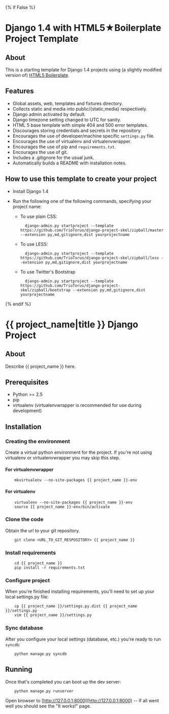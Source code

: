 {% if False %}
# Django 1.4 with HTML5★Boilerplate Project Template

## About

This is a starting template for Django 1.4 projects using (a slightly modified version of) [HTML5 Boilerplate](http://html5boilerplate.com).

## Features ##

* Global assets, web, templates and fixtures directory.
* Collects static and media into public/{static,media} respectively.
* Django admin activated by default.
* Django timezone setting changed to UTC for sanity.
* HTML 5 base template with simple 404 and 500 error templates.
* Discourages storing credentials and secrets in the repository.
* Encourages the use of developer/machine specific `settings.py` file.
* Encourages the use of virtualenv and virtualenvwrapper.
* Encourages the use of pip and `requirements.txt`.
* Encourages the use of git.
* Includes a .gitignore for the usual junk.
* Automatically builds a README with installation notes.

## How to use this template to create your project ##

* Install Django 1.4
* Run the following one of the following commands, specifying your project name:
        
    * To use plain CSS:

            django-admin.py startproject --template https://github.com/TrioTorus/django-project-skel/zipball/master --extension py,md,gitignore,dist yourprojectname

    * To use LESS:

            django-admin.py startproject --template https://github.com/TrioTorus/django-project-skel/zipball/less --extension py,md,gitignore,dist yourprojectname
    
    * To use Twitter's Bootstrap
    
            django-admin.py startproject --template https://github.com/TrioTorus/django-project-skel/zipball/bootstrap --extension py,md,gitignore,dist yourprojectname


{% endif %}
# {{ project_name|title }} Django Project #

## About ##

Describe {{ project_name }} here.

## Prerequisites ##

* Python >= 2.5
* pip
* virtualenv (virtualenvwrapper is recommended for use during development)

## Installation ##

### Creating the environment ###

Create a virtual python environment for the project.
If you're not using virtualenv or virtualenvwrapper you may skip this step.

#### For virtualenvwrapper ####

        mkvirtualenv --no-site-packages {{ project_name }}-env

#### For virtualenv ####

        virtualenv --no-site-packages {{ project_name }}-env
        source {{ project_name }}-env/bin/activate

### Clone the code ###

Obtain the url to your git repository.

        git clone <URL_TO_GIT_RESPOSITORY> {{ project_name }}

### Install requirements ###

        cd {{ project_name }}
        pip install -r requirements.txt

### Configure project ###
When you're finished installing requirements, you'll need to set up your local settings.py file:

        cp {{ project_name }}/settings.py.dist {{ project_name }}/settings.py
        vim {{ project_name }}/settings.py

### Sync database ###
After you configure your local settings (database, etc.) you're ready to run `syncdb`:

        python manage.py syncdb

## Running ##
Once that's completed you can boot up the dev server:

        python manage.py runserver

Open browser to [http://127.0.0.1:8000](http://127.0.0.1:8000) -- if all went well you should see the "It works!" page.
